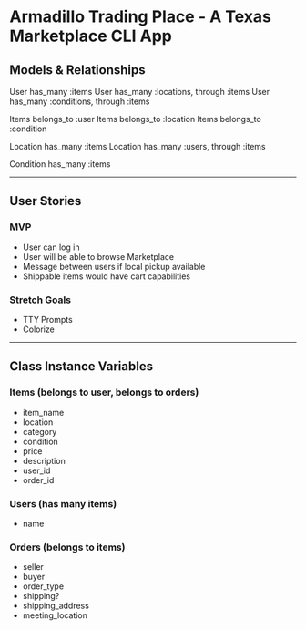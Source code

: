 # Armadillo Trading Place - A Texas Marketplace CLI App

## Models & Relationships

User has_many :items
User has_many :locations, through :items
User has_many :conditions, through :items

Items belongs_to :user
Items belongs_to :location
Items belongs_to :condition

Location has_many :items
Location has_many :users, through :items

Condition has_many :items



_______________________________________________

## User Stories

### MVP
* User can log in
* User will be able to browse Marketplace
* Message between users if local pickup available
* Shippable items would have cart capabilities

### Stretch Goals
* TTY Prompts
* Colorize




_______________________________________________

## Class Instance Variables

### Items (belongs to user, belongs to orders)
* item_name
* location
* category
* condition
* price
* description
* user_id
* order_id


### Users (has many items)
* name


### Orders (belongs to items)
* seller
* buyer
* order_type
* shipping?
* shipping_address
* meeting_location